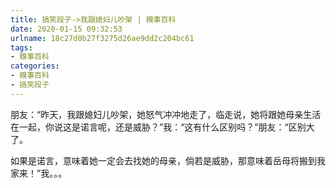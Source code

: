 ```yaml
---
title: 搞笑段子->我跟媳妇儿吵架 | 糗事百科
date: 2020-01-15 09:32:53
urlname: 18c27d0b27f3275d26ae9dd2c204bc61
tags: 
- 糗事百科
categories:
- 糗事百科
- 搞笑段子
---
```

朋友：“昨天，我跟媳妇儿吵架，她怒气冲冲地走了，临走说，她将跟她母亲生活在一起，你说这是诺言呢，还是威胁？”我：“这有什么区别吗？”朋友：“区别大了。

如果是诺言，意味着她一定会去找她的母亲，倘若是威胁，那意味着岳母将搬到我家来！”我。。。


